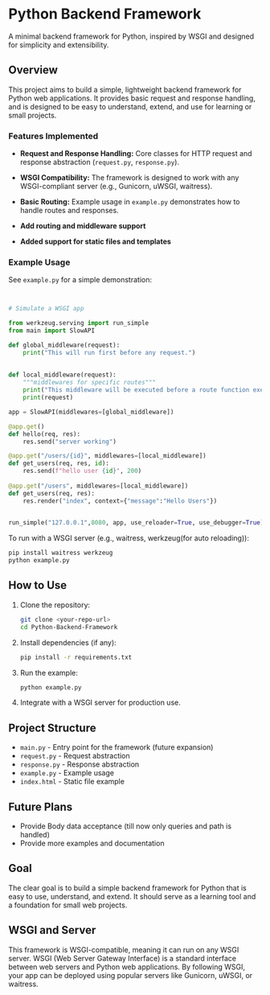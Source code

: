 # Python Backend Framework

A minimal backend framework for Python, inspired by WSGI and designed for simplicity and extensibility.

## Overview
This project aims to build a simple, lightweight backend framework for Python web applications. It provides basic request and response handling, and is designed to be easy to understand, extend, and use for learning or small projects.

### Features Implemented
- **Request and Response Handling:** Core classes for HTTP request and response abstraction (`request.py`, `response.py`).
- **WSGI Compatibility:** The framework is designed to work with any WSGI-compliant server (e.g., Gunicorn, uWSGI, waitress).
- **Basic Routing:** Example usage in `example.py` demonstrates how to handle routes and responses.

- **Add routing and middleware support**

- **Added support for static files and templates**

### Example Usage
See `example.py` for a simple demonstration:

```python


# Simulate a WSGI app

from werkzeug.serving import run_simple
from main import SlowAPI

def global_middleware(request):
    print("This will run first before any request.")
    
    
def local_middleware(request):
    """middlewares for specific routes"""
    print("This middleware will be executed before a route function execute")
    print(request)

app = SlowAPI(middlewares=[global_middleware])

@app.get()
def hello(req, res):
    res.send("server working")

@app.get("/users/{id}", middlewares=[local_middleware])
def get_users(req, res, id):
    res.send(f"hello user {id}", 200)
    
@app.get("/users", middlewares=[local_middleware])
def get_users(req, res):
    res.render("index", context={"message":"Hello Users"})
    

run_simple("127.0.0.1",8080, app, use_reloader=True, use_debugger=True)
```

To run with a WSGI server (e.g., waitress, werkzeug(for auto reloading)):
```bash
pip install waitress werkzeug
python example.py
```

## How to Use
1. Clone the repository:
   ```bash
   git clone <your-repo-url>
   cd Python-Backend-Framework
   ```
2. Install dependencies (if any):
   ```bash
   pip install -r requirements.txt
   ```
3. Run the example:
   ```bash
   python example.py
   ```
4. Integrate with a WSGI server for production use.

## Project Structure
- `main.py` - Entry point for the framework (future expansion)
- `request.py` - Request abstraction
- `response.py` - Response abstraction
- `example.py` - Example usage
- `index.html` - Static file example

## Future Plans
- Provide Body data acceptance (till now only queries and path is handled)
- Provide more examples and documentation


## Goal
The clear goal is to build a simple backend framework for Python that is easy to use, understand, and extend. It should serve as a learning tool and a foundation for small web projects.

## WSGI and Server
This framework is WSGI-compatible, meaning it can run on any WSGI server. WSGI (Web Server Gateway Interface) is a standard interface between web servers and Python web applications. By following WSGI, your app can be deployed using popular servers like Gunicorn, uWSGI, or waitress.


